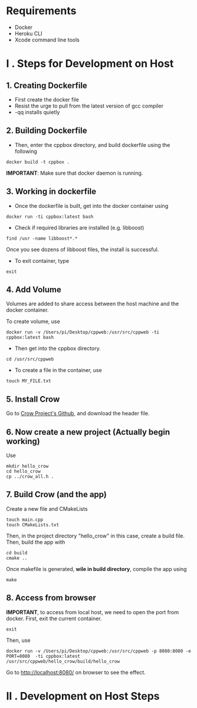# Requirements

- Docker
- Heroku CLI
- Xcode command line tools

# I . Steps for Development on Host

## 1. Creating Dockerfile

- First create the docker file
- Resist the urge to pull from the latest version of gcc compiler
- -qq installs quietly

## 2. Building Dockerfile

- Then, enter the cppbox directory, and build dockerfile using the following

```
docker build -t cppbox .
```

**IMPORTANT**: Make sure that docker daemon is running.

## 3. Working in dockerfile

- Once the dockerfile is built, get into the docker container using

```
docker run -ti cppbox:latest bash
```

- Check if required libraries are installed (e.g. libboost)

```
find /usr -name libboost*.*
```

Once you see dozens of libboost files, the install is successful.

- To exit container, type

```
exit
```

## 4. Add Volume

Volumes are added to share access between the host machine and the docker container.

To create volume, use

```
docker run -v /Users/pi/Desktop/cppweb:/usr/src/cppweb -ti cppbox:latest bash
```

- Then get into the cppbox directory.

```
cd /usr/src/cppweb
```

- To create a file in the container, use

```
touch MY_FILE.txt
```

## 5. Install Crow

Go to [Crow Project's Github](https://github.com/ipkn/crow), and download the header file.

## 6. Now create a new project (Actually begin working)

Use

```
mkdir hello_crow
cd hello_crow
cp ../crow_all.h .
```

## 7. Build Crow (and the app)

Create a new file and CMakeLists

```
touch main.cpp
touch CMakeLists.txt
```

Then, in the project directory "hello_crow" in this case, create a build file. Then, build the app with

```
cd build
cmake ..
```

Once makefile is generated, **wile in build directory**, compile the app using

```
make
```

## 8. Access from browser

**IMPORTANT**, to access from local host, we need to open the port from docker. First, exit the current container.

```
exit
```

Then, use

```
docker run -v /Users/pi/Desktop/cppweb:/usr/src/cppweb -p 8080:8080 -e PORT=8080  -ti cppbox:latest /usr/src/cppweb/hello_crow/build/hello_crow

```

Go to [http://localhost:8080/](http://localhost:8080/) on browser to see the effect.

# II . Development on Host Steps
